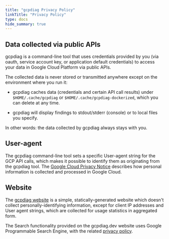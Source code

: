 ```yaml
---
title: "gcpdiag Privacy Policy"
linkTitle: "Privacy Policy"
type: docs
hide_summary: true
---
```


## Data collected via public APIs

gcpdiag is a command-line tool that uses credentials provided by you (via oauth,
service account key, or application default credentials) to access your data in
Google Cloud Platform via public APIs.

The collected data is never stored or transmitted anywhere except on the
environment where you run it:

- gcpdiag caches data (credentials and certain API call results) under
  `$HOME/.cache/gcpdiag` or `$HOME/.cache/gcpdiag-dockerized`, which
  you can delete at any time.

- gcpdiag will display findings to stdout/stderr (console) or to local files
  you specify.

In other words: the data collected by gcpdiag always stays with you.

## User-agent

The gcpdiag command-line tool sets a specific User-agent string for the GCP API
calls, which makes it possible to identify them as originating from the gcpdiag
tool. The [Google Cloud Privacy
Notice](https://cloud.google.com/terms/cloud-privacy-notice) describes how
personal information is collected and processed in Google Cloud.

## Website

The [gcpdiag website](http://gcpdiag.dev/) is a simple, statically-generated
website which doesn't collect personally-identifying information, except for
client IP addresses and User agent strings, which are collected for usage
statistics in aggregated form.

The Search functionality provided on the gcpdiag.dev website uses Google
Programmable Search Engine, with the related <a
href="https://policies.google.com/privacy">privacy policy</a>.
